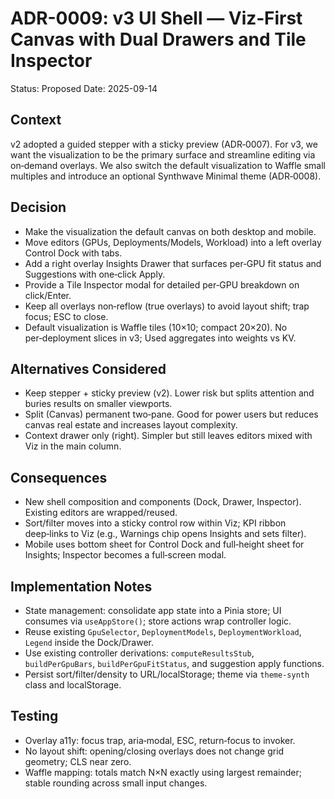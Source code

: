# ADR-0009: v3 UI Shell — Viz‑First Canvas with Dual Drawers and Tile Inspector

Status: Proposed
Date: 2025-09-14

## Context

v2 adopted a guided stepper with a sticky preview (ADR‑0007). For v3, we want the visualization to be the primary surface and streamline editing via on‑demand overlays. We also switch the default visualization to Waffle small multiples and introduce an optional Synthwave Minimal theme (ADR‑0008).

## Decision

- Make the visualization the default canvas on both desktop and mobile.
- Move editors (GPUs, Deployments/Models, Workload) into a left overlay Control Dock with tabs.
- Add a right overlay Insights Drawer that surfaces per‑GPU fit status and Suggestions with one‑click Apply.
- Provide a Tile Inspector modal for detailed per‑GPU breakdown on click/Enter.
- Keep all overlays non‑reflow (true overlays) to avoid layout shift; trap focus; ESC to close.
- Default visualization is Waffle tiles (10×10; compact 20×20). No per‑deployment slices in v3; Used aggregates into weights vs KV.

## Alternatives Considered

- Keep stepper + sticky preview (v2). Lower risk but splits attention and buries results on smaller viewports.
- Split (Canvas) permanent two‑pane. Good for power users but reduces canvas real estate and increases layout complexity.
- Context drawer only (right). Simpler but still leaves editors mixed with Viz in the main column.

## Consequences

- New shell composition and components (Dock, Drawer, Inspector). Existing editors are wrapped/reused.
- Sort/filter moves into a sticky control row within Viz; KPI ribbon deep‑links to Viz (e.g., Warnings chip opens Insights and sets filter).
- Mobile uses bottom sheet for Control Dock and full‑height sheet for Insights; Inspector becomes a full‑screen modal.

## Implementation Notes

- State management: consolidate app state into a Pinia store; UI consumes via `useAppStore()`; store actions wrap controller logic.
- Reuse existing `GpuSelector`, `DeploymentModels`, `DeploymentWorkload`, `Legend` inside the Dock/Drawer.
- Use existing controller derivations: `computeResultsStub`, `buildPerGpuBars`, `buildPerGpuFitStatus`, and suggestion apply functions.
- Persist sort/filter/density to URL/localStorage; theme via `theme-synth` class and localStorage.

## Testing

- Overlay a11y: focus trap, aria‑modal, ESC, return‑focus to invoker.
- No layout shift: opening/closing overlays does not change grid geometry; CLS near zero.
- Waffle mapping: totals match N×N exactly using largest remainder; stable rounding across small input changes.
